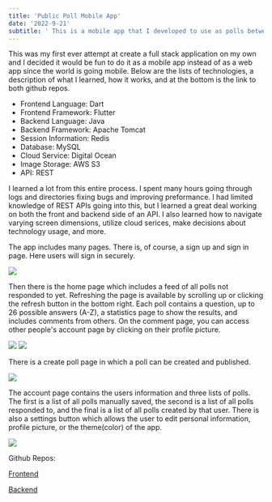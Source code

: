 ```yaml
---
title: 'Public Poll Mobile App'
date: '2022-9-21'
subtitle: ' This is a mobile app that I developed to use as polls between my friends. '
---
```

This was my first ever attempt at create a full stack application on my own and I decided it would be fun to do it as a mobile app instead of as a web app since the world is going mobile.
Below are the lists of technologies, a description of what I learned, how it works, and at the bottom is the link to both github repos.

- Frontend Language: Dart
- Frontend Framework: Flutter
- Backend Language: Java
- Backend Framework: Apache Tomcat
- Session Information: Redis
- Database: MySQL 
- Cloud Service: Digital Ocean
- Image Storage: AWS S3
- API: REST

I learned a lot from this entire process. 
I spent many hours going through logs and directories fixing bugs and improving preformance.
I had limited knowledge of REST APIs going into this, but I learned a great deal working on both the front and backend side of an API.
I also learned how to navigate varying screen dimensions, utilize cloud serices, make decisions about technology usage, and more.

The app includes many pages. There is, of course, a sign up and sign in page. 
Here users will sign in securely. 

![](/static/Projects/images/PublicPoll/Signin.png)

Then there is the home page which includes a feed of all polls not responded to yet.
Refreshing the page is available by scrolling up or clicking the refresh button in the bottom right.
Each poll contains a question, up to 26 possible answers (A-Z), a statistics page to show the results, and includes comments from others.
On the comment page, you can access other people's account page by clicking on their profile picture.

![](/static/Projects/images/PublicPoll/Comment.png)
![](/static/Projects/images/PublicPoll/StatPage.png)

There is a create poll page in which a poll can be created and published.

![](/static/Projects/images/PublicPoll/CreatePollPage.png)

The account page contains the users information and three lists of polls. 
The first is a list of all polls manually saved,  the second is a list of all polls responded to, and the final is a list of all polls created by that user.
There is also a settings button which allows the user to edit personal information, profile picture, or the theme(color) of the app.


![](/static/Projects/images/PublicPoll/AccountPage.png)

Github Repos:

[Frontend](https://github.com/Alexander-Aghili/PublicPollAppFrontEnd)

[Backend](https://github.com/Alexander-Aghili/PublicPollBackEnd)
